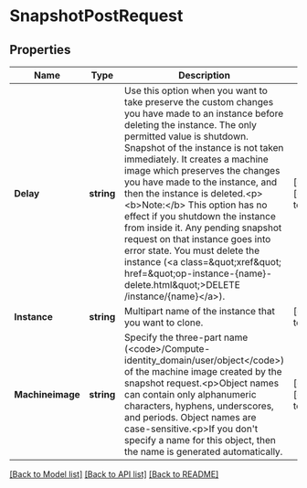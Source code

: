# SnapshotPostRequest

## Properties
Name | Type | Description | Notes
------------ | ------------- | ------------- | -------------
**Delay** | **string** | Use this option when you want to take preserve the custom changes you have made to an instance before deleting the instance. The only permitted value is shutdown. Snapshot of the instance is not taken immediately. It creates a machine image which preserves the changes you have made to the instance, and then the instance is deleted.&lt;p&gt;&lt;b&gt;Note:&lt;/b&gt; This option has no effect if you shutdown the instance from inside it. Any pending snapshot request on that instance goes into error state. You must delete the instance (&lt;a class&#x3D;\&quot;xref\&quot; href&#x3D;\&quot;op-instance-{name}-delete.html\&quot;&gt;DELETE /instance/{name}&lt;/a&gt;). | [optional] [default to null]
**Instance** | **string** | Multipart name of the instance that you want to clone. | [default to null]
**Machineimage** | **string** | Specify the three-part name (&lt;code&gt;/Compute-identity_domain/user/object&lt;/code&gt;) of the machine image created by the snapshot request.&lt;p&gt;Object names can contain only alphanumeric characters, hyphens, underscores, and periods. Object names are case-sensitive.&lt;p&gt;If you don&#39;t specify a name for this object, then the name is generated automatically. | [optional] [default to null]

[[Back to Model list]](../README.md#documentation-for-models) [[Back to API list]](../README.md#documentation-for-api-endpoints) [[Back to README]](../README.md)


